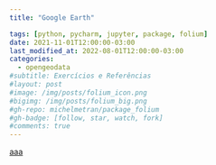 ```yaml
---
title: "Google Earth"

tags: [python, pycharm, jupyter, package, folium]
date: 2021-11-01T12:00:00-03:00
last_modified_at: 2022-08-01T12:00:00-03:00
categories:
  - opengeodata
#subtitle: Exercícios e Referências
#layout: post
#image: /img/posts/folium_icon.png
#bigimg: /img/posts/folium_big.png
#gh-repo: michelmetran/package_folium
#gh-badge: [follow, star, watch, fork]
#comments: true
---
```


[aaa](https://giscrack.com/download-temperature-and-precipitation-data-from-anywhere-on-earth-using-google-earth/)
